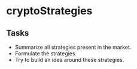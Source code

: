 # cryptoStrategies

## Tasks
 - Summarize all strategies present in the market.
 - Formulate the strategies
 - Try to build an idea around these strategies. 
